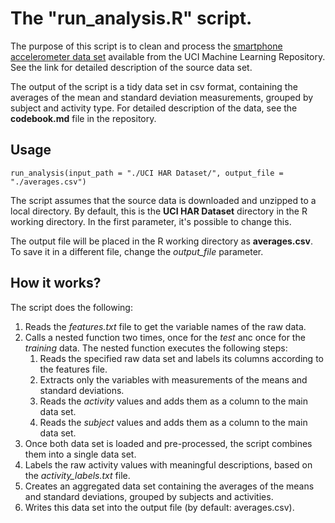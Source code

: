 # The "run_analysis.R" script.

The purpose of this script is to clean and process the [smartphone accelerometer data set](http://archive.ics.uci.edu/ml/datasets/Human+Activity+Recognition+Using+Smartphones) available from the UCI Machine Learning Repository. See the link for detailed description of the source data set.

The output of the script is a tidy data set in csv format, containing the averages of the mean and standard deviation measurements, grouped by subject and activity type. For detailed description of the data, see the **codebook.md** file in the repository.

## Usage

```
run_analysis(input_path = "./UCI HAR Dataset/", output_file = "./averages.csv")
```

The script assumes that the source data is downloaded and unzipped to a local directory. By default, this is the **UCI HAR Dataset** directory in the R working directory. In the first parameter, it's possible to change this.

The output file will be placed in the R working directory as **averages.csv**. To save it in a different file, change the *output_file* parameter.

## How it works?

The script does the following:
1. Reads the *features.txt* file to get the variable names of the raw data.
2. Calls a nested function two times, once for the *test* anc once for the *training* data. The nested function executes the following steps:
   1. Reads the specified raw data set and labels its columns according to the features file.
   2. Extracts only the variables with measurements of the means and standard deviations.
   3. Reads the *activity* values and adds them as a column to the main data set.
   4. Reads the *subject* values and adds them as a column to the main data set.
3. Once both data set is loaded and pre-processed, the script combines them into a single data set.
4. Labels the raw activity values with meaningful descriptions, based on the *activity_labels.txt* file.
5. Creates an aggregated data set containing the averages of the means and standard deviations, grouped by subjects and activities.
6. Writes this data set into the output file (by default: averages.csv).
